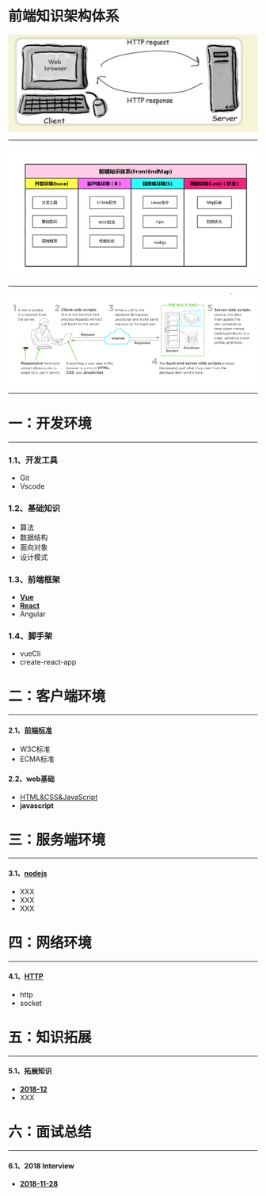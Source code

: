 # 前端知识架构体系

![](gitbook/assets/import222.png)

---

![](gitbook/assets/1.png)

---

![](gitbook/assets/22.png)

---

# 一：开发环境

---

### 1.1、开发工具

* Git
* Vscode

### 1.2、基础知识

* 算法
* 数据结构
* 面向对象
* 设计模式

### 1.3、前端框架

* [**Vue**](https://zhouxianfei.gitee.io/gitbook-front/vue/)
* [**React**](https://zhouxianfei.gitee.io/gitbook-front/react/)
* Angular

### 1.4、脚手架

* vueCli
* create-react-app

# 二：客户端环境

---

#### 2.1、[前端标准](https://zhouxianfei.gitee.io/gitbook-front/frontEndMap/webStandard)

* W3C标准
* ECMA标准

#### 2.2、web基础

* [HTML&CSS&JavaScript](https://zhouxianfei.gitee.io/gitbook-front/webbasic/)
* **javascript**

# 三：服务端环境

---

#### 3.1、[nodejs](https://zhouxianfei.gitbooks.io/nodejs/content/)

* XXX
* XXX
* XXX

# **四：网络环境**

---

#### 4.1、[HTTP](https://zhouxianfei.gitee.io/gitbook-front/network/)

* http
* socket

# 五：知识拓展

---

#### 5.1、拓展知识

* [**2018-12**](https://zhouxianfei.gitee.io/gitbook-front/knowledge/)
* XXX

# 六：面试总结

---

#### 6.1、2018  Interview

* [**2018-11-28**](https://zhouxianfei.gitee.io/gitbook-front/resume/)



